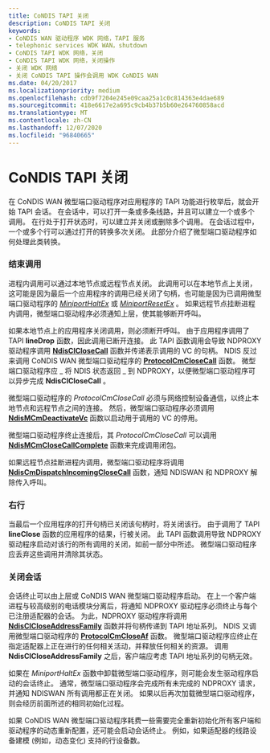 ```yaml
---
title: CoNDIS TAPI 关闭
description: CoNDIS TAPI 关闭
keywords:
- CoNDIS WAN 驱动程序 WDK 网络，TAPI 服务
- telephonic services WDK WAN，shutdown
- CoNDIS TAPI WDK 网络，关闭
- CoNDIS TAPI WDK 网络，关闭操作
- 关闭 WDK 网络
- 关闭 CoNDIS TAPI 操作会调用 WDK CoNDIS WAN
ms.date: 04/20/2017
ms.localizationpriority: medium
ms.openlocfilehash: cdb9f7204e245e09caa25a1c0c814363e4dae689
ms.sourcegitcommit: 418e6617e2a695c9cb4b37b5b60e264760858acd
ms.translationtype: MT
ms.contentlocale: zh-CN
ms.lasthandoff: 12/07/2020
ms.locfileid: "96840665"
---
```

# <a name="condis-tapi-shutdown"></a>CoNDIS TAPI 关闭





在 CoNDIS WAN 微型端口驱动程序对应用程序的 TAPI 功能进行枚举后，就会开始 TAPI 会话。 在会话中，可以打开一条或多条线路，并且可以建立一个或多个调用。 在行处于打开状态时，可以建立并关闭或删除多个调用。 在会话过程中，一个或多个行可以通过打开的转换多次关闭。 此部分介绍了微型端口驱动程序如何处理此类转换。

### <a name="closing-a-call"></a>结束调用

进程内调用可以通过本地节点或远程节点关闭。 此调用可以在本地节点上关闭，这可能是因为最后一个应用程序的调用已经关闭了句柄，也可能是因为已调用微型端口驱动程序的 [*MiniportHaltEx*](/windows-hardware/drivers/ddi/ndis/nc-ndis-miniport_halt) 或 [*MiniportResetEx*](/windows-hardware/drivers/ddi/ndis/nc-ndis-miniport_reset) 。 如果远程节点挂断进程内调用，微型端口驱动程序必须通知上层，使其能够断开呼叫。

如果本地节点上的应用程序关闭调用，则必须断开呼叫。 由于应用程序调用了 TAPI **lineDrop** 函数，因此调用已断开连接。 此 TAPI 函数调用会导致 NDPROXY 驱动程序调用 [**NdisClCloseCall**](/windows-hardware/drivers/ddi/ndis/nf-ndis-ndisclclosecall) 函数并传递表示调用的 VC 的句柄。 NDIS 反过来调用 CoNDIS WAN 微型端口驱动程序的 [**ProtocolCmCloseCall**](/windows-hardware/drivers/ddi/ndis/nc-ndis-protocol_cm_close_call) 函数。 微型端口驱动程序应 \_ 将 NDIS 状态返回 \_ 到 NDPROXY，以便微型端口驱动程序可以异步完成 **NdisClCloseCall** 。

微型端口驱动程序的 *ProtocolCmCloseCall* 必须与网络控制设备通信，以终止本地节点和远程节点之间的连接。 然后，微型端口驱动程序必须调用 [**NdisMCmDeactivateVc**](/windows-hardware/drivers/ddi/ndis/nf-ndis-ndismcmdeactivatevc) 函数以启动用于调用的 VC 的停用。

微型端口驱动程序终止连接后，其 *ProtocolCmCloseCall* 可以调用 [**NdisMCmCloseCallComplete**](/windows-hardware/drivers/ddi/ndis/nf-ndis-ndismcmclosecallcomplete) 函数来完成调用闭包。

如果远程节点挂断进程内调用，微型端口驱动程序将调用 [**NdisCmDispatchIncomingCloseCall**](/windows-hardware/drivers/ddi/ndis/nf-ndis-ndiscmdispatchincomingclosecall) 函数，通知 NDISWAN 和 NDPROXY 解除传入呼叫。

### <a name="closing-a-line"></a>右行

当最后一个应用程序的打开句柄已关闭该句柄时，将关闭该行。 由于调用了 TAPI **lineClose** 函数的应用程序的结果，行被关闭。 此 TAPI 函数调用导致 NDPROXY 驱动程序启动对该行的所有调用的关闭，如前一部分中所述。 微型端口驱动程序应丢弃这些调用并清除其状态。

### <a name="closing-a-session"></a>关闭会话

会话终止可以由上层或 CoNDIS WAN 微型端口驱动程序启动。 在上一个客户端进程与较高级别的电话模块分离后，将通知 NDPROXY 驱动程序必须终止与每个已注册适配器的会话。 为此，NDPROXY 驱动程序将调用 [**NdisClCloseAddressFamily**](/windows-hardware/drivers/ddi/ndis/nf-ndis-ndisclcloseaddressfamily) 函数并将句柄传递到 TAPI 地址系列。 NDIS 又调用微型端口驱动程序的 [**ProtocolCmCloseAf**](/windows-hardware/drivers/ddi/ndis/nc-ndis-protocol_cm_close_af) 函数。 微型端口驱动程序应终止在指定适配器上正在进行的任何相关活动，并释放任何相关的资源。 调用 **NdisClCloseAddressFamily** 之后，客户端应考虑 TAPI 地址系列的句柄无效。

如果在 *MiniportHaltEx* 函数中卸载微型端口驱动程序，则可能会发生驱动程序启动的会话终止。 通常，微型端口驱动程序会完成所有未完成的 NDPROXY 请求，并通知 NDISWAN 所有调用都正在关闭。 如果以后再次加载微型端口驱动程序，则会经历前面所述的相同初始化过程。

如果 CoNDIS WAN 微型端口驱动程序耗费一些需要完全重新初始化所有客户端和驱动程序的动态重新配置，还可能会启动会话终止。 例如，如果适配器的线路设备建模 (例如，动态变化) 支持的行设备数。

 

